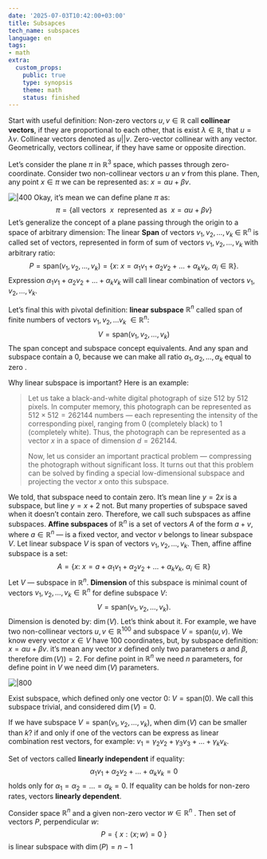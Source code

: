 ```yaml
---
date: '2025-07-03T10:42:00+03:00'
title: Subsapces
tech_name: subspaces
language: en
tags:
- math
extra:
  custom_props:
    public: true
    type: synopsis
    theme: math
    status: finished
---
```


Start with useful definition: Non-zero vectors $u, v \in \mathbb{R}$ call **collinear vectors**, if they are proportional to each other, that is exist $\lambda \in \mathbb{R}$, that $u = \lambda v$. Collinear vectors denoted as $u || v$. Zero-vector collinear with any vector. Geometrically, vectors collinear, if they have same or opposite direction. 

Let’s consider the plane $\pi$ in $\mathbb{R}^3$ space, which passes through zero-coordinate. Consider two non-collinear vectors $u$ an $v$ from this plane. Then, any point $x \in \pi$ we can be represented as: $x = \alpha u + \beta v$. 

![|400](/images/two-vectors-on-plane.png)
Okay, it’s mean we can define plane $\pi$  as:
$$
\pi = \{\text{all vectors }\  x \ \text { represented as }\ x = \alpha u + \beta v\}
$$
Let’s generalize the concept of a plane passing through the origin to a space of arbitrary dimension:
The linear **Span** of vectors $v_1, v_2, \dots, v_k \ \in \ \mathbb{R}^n$ is called set of vectors, represented in form of sum of vectors $v_1, v_2, \dots, v_k$ with arbitrary ratio:
$$
P = \text{span}{(v_1, v_2, \dots, v_k)} = \{ x: \ x = \alpha_1 v_1 + \alpha_2 v_2 + \dots + \alpha_k v_k, \ \alpha_i \in \mathbb{R} \}.
$$
Expression $\alpha_1 v_1 + \alpha_2 v_2 + \dots + \alpha_k v_k$ will call linear combination of vectors $v_1, v_2, \dots, v_k$. 

Let’s final this with pivotal definition: **linear subspace** $\mathbb{R}^n$ called span of finite numbers of vectors $v_1, v_2, \dots v_k \ \in \mathbb{R}^n$:
$$
V = \text{span}(v_1, v_2, \dots, v_k)
$$
The span concept and subspace concept equivalents. And any span and subspace contain a $0$, because we can make all ratio $\alpha_1, \alpha_2, \dots, \alpha_k$ equal to zero . 

Why linear subspace is important? Here is an example:
> Let us take a black-and-white digital photograph of size 512 by 512 pixels. In computer memory, this photograph can be represented as $512 \times 512 = 262144$ numbers — each representing the intensity of the corresponding pixel, ranging from 0 (completely black) to 1 (completely white). Thus, the photograph can be represented as a vector $x$ in a space of dimension $d=262144$.
>
> Now, let us consider an important practical problem — compressing the photograph without significant loss. It turns out that this problem can be solved by finding a special low-dimensional subspace and projecting the vector $x$ onto this subspace.

We told, that subspace need to contain zero. It’s mean line $y = 2x$ is a subspace, but line $y = x + 2$ not. But many properties of subspace saved when it doesn’t contain zero. Therefore, we call such subspaces as affine subspaces. **Affine subspaces** of $\mathbb{R}^n$ is a set of vectors $A$ of the form $a + v$, where $a \in \mathbb{R}^n$ — is a fixed vector, and vector $v$ belongs to linear subspace $V$. Let linear subspace $V$ is span of vectors $v_1, v_2, \dots, v_k$. Then, affine affine subspace is a set:
$$
A = \{ x: \ x = a + \alpha_1 v_1 + \alpha_2 v_2 + \dots + \alpha_k v_k, \ \alpha_i \in \mathbb{R}\}
$$
Let $V$ — subspace in $\mathbb{R}^n$. **Dimension** of this subspace is minimal count of vectors $v_1, v_2, \dots, v_k \in \mathbb{R}^n$ for define subspace $V$:
$$
V = \text{span}(v_1, v_2, \dots, v_k).
$$
Dimension is denoted by: $\dim{(V)}$. 
Let’s think about it. For example, we have two non-collinear vectors $u, v \in \mathbb{R}^{100}$ and subspace $V = \text{span}(u, v)$. We know every vector $x \in V$ have 100 coordinates, but, by subspace definition: $x = \alpha u + \beta v$. it’s mean any vector $x$ defined only two parameters $\alpha$ and $\beta$, therefore $\dim{(V))} = 2$. For define point in $\mathbb{R}^n$ we need $n$ parameters, for define point in $V$ we need $\dim{(V)}$ parameters. 

![|800](/images/define-subspace.png)

Exist subspace, which defined only one vector $0$: $V = \text{span}(0)$. We call this subspace trivial, and considered $\dim{(V)} = 0$.

If we have subspace $V = \text{span}(v_1, v_2, \dots, v_k)$, when $\dim{(V)}$ can be smaller than $k$? if and only if one of the vectors can be express as linear combination rest vectors, for example: $v_1 = \gamma_2v_2 + \gamma_3v_3 + \dots + \gamma_kv_k$. 

Set of vectors called **linearly independent** if equality:
$$
\alpha_1 v_1 + \alpha_2 v_2 + \dots + \alpha_k v_k = 0
$$
holds only for $\alpha_1 = \alpha_2 = \dots = \alpha_k = 0$. If equality can be holds for non-zero rates, vectors **linearly dependent**.

Consider space $\mathbb{R}^n$ and a given non-zero vector $w \in \mathbb{R}^n$ . Then set of vectors $P$, perpendicular $w$:
$$
P = \{ \ x: \langle x;w \rangle = 0\ \}
$$
is linear subspace with $\dim{(P)} = n - 1$
